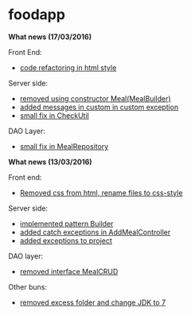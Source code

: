 # foodapp

**What news (17/03/2016)**

Front End: 
* [code refactoring in html style]()

Server side:
* [removed using constructor Meal(MealBuilder)]()
* [added messages in custom in custom exception]()
* [small fix in CheckUtil]()

DAO Layer:
* [small fix in MealRepository]()

**What news (13/03/2016)**

Front end:
* [Removed css from html, rename files to css-style](https://github.com/Jurrio/foodapp/commit/3c6037a378692522419859638e2a0f7a9b3831da)

Server side:
* [implemented pattern Builder](https://github.com/Jurrio/foodapp/commit/62b1c706871408575c87e3e39e7fb4101303c57e)
* [added catch exceptions in AddMealController](https://github.com/Jurrio/foodapp/commit/78d8080580720ba4c97c4de2a857fced9146ee1a)
* [added exceptions to project](https://github.com/Jurrio/foodapp/commit/9bcaf7b32c814ce6bd7df7f73b5e07a4ad53f659)

DAO layer:
* [removed interface MealCRUD](https://github.com/Jurrio/foodapp/commit/d35c57a9c54608d26f2c3028a1423bc4197c20ab)

Other buns:
* [removed excess folder and change JDK to 7](https://github.com/Jurrio/foodapp/commit/56c68e877d5a8736845df387407e0bd37a7f4c29)

